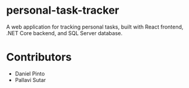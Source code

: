 # personal-task-tracker
A web application for tracking personal tasks, built with React frontend, .NET Core backend, and SQL Server database.

# Contributors
- Daniel Pinto
- Pallavi Sutar